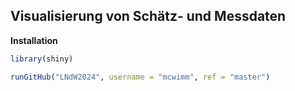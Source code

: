 ## Visualisierung von Schätz- und Messdaten

**Installation**


```R
library(shiny)

runGitHub("LNdW2024", username = "mcwimm", ref = "master")

```